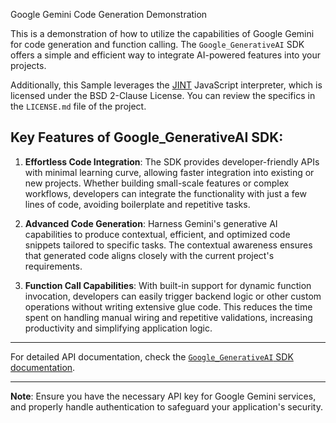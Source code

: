 Google Gemini Code Generation Demonstration

This is a demonstration of how to utilize the capabilities of Google Gemini for code generation and function calling.
The `Google_GenerativeAI` SDK offers a simple and efficient way to integrate AI-powered features into your projects.

Additionally, this Sample leverages the [JINT](https://github.com/sebastienros/jint) JavaScript interpreter, which is
licensed under the BSD 2-Clause License. You can review the specifics in the `LICENSE.md` file of the project.

## Key Features of Google_GenerativeAI SDK:

1. **Effortless Code Integration**: The SDK provides developer-friendly APIs with minimal learning curve, allowing
   faster integration into existing or new projects. Whether building small-scale features or complex workflows, developers
   can integrate the functionality with just a few lines of code, avoiding boilerplate and repetitive tasks.

2. **Advanced Code Generation**: Harness Gemini's generative AI capabilities to produce contextual, efficient, and
   optimized code snippets tailored to specific tasks. The contextual awareness ensures that generated code aligns
   closely with the current project's requirements.

3. **Function Call Capabilities**: With built-in support for dynamic function invocation, developers can easily
   trigger backend logic or other custom operations without writing extensive glue code. This reduces the time spent
   on handling manual wiring and repetitive validations, increasing productivity and simplifying application logic.

---

For detailed API documentation, check the
[`Google_GenerativeAI` SDK documentation](https://github.com/gunpal5/Google_GenerativeAI/wiki).

---

**Note**: Ensure you have the necessary API key for Google Gemini services, and properly handle authentication to
safeguard your application's security.